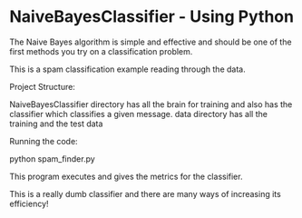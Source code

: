 # NaiveBayesClassifier - Using Python

The Naive Bayes algorithm is simple and effective and should be one of the first methods you try on a classification problem.

This is a spam classification example reading through the data.

Project Structure:

NaiveBayesClassifier directory has all the brain for training and also has the classifier which classifies a given message.
data directory has all the training and the test data

Running the code:

python spam_finder.py

This program executes and gives the metrics for the classifier.

This is a really dumb classifier and there are many ways of increasing its efficiency! 



